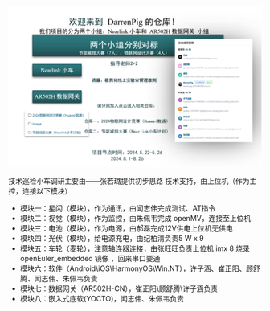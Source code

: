 ![240522Coder_Club团队初步构成](Image/240522Coder_Club%E5%9B%A2%E9%98%9F%E5%88%9D%E6%AD%A5%E6%9E%84%E6%88%90.png)

技术巡检小车调研主要由——张若璐提供初步思路
技术支持，由上位机（作为主控，连接以下模块）
- 模块一：星闪（模块），作为通讯，由闻志伟完成测试、AT指令
- 模块二：视觉（模块），作为监控，由朱佩韦完成 openMV，连接至上位机
- 模块三：电池（模块），作为电源，由郝磊完成12V供电上位机无供电
- 模块四：光伏（模块），给电源充电，由纪柏清负责5 W x 9
- 模块五：车轮（麦轮），注意轴连器连接，由张旺旺负责上位机 imx 8 烧录 openEuler_embedded 镜像 ，回来串口要通
- 模块六：软件（Android\iOS\HarmonyOS\Win.NT），许子涵、崔正阳、顾舒腾、闻志伟、朱佩韦负责
- 模块七：数据网关（AR502H-CN），崔正阳\顾舒腾\许子涵负责
- 模块八：嵌入式底软(YOCTO)，闻志伟、朱佩韦负责